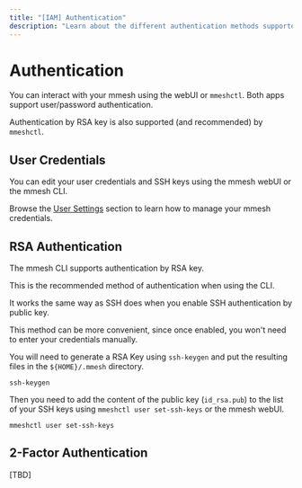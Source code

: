 ```yaml
---
title: "[IAM] Authentication"
description: "Learn about the different authentication methods supported by mmesh."
---
```


# Authentication

You can interact with your mmesh using the webUI or `mmeshctl`. Both apps support user/password authentication.

Authentication by RSA key is also supported (and recommended) by `mmeshctl`.

## User Credentials

You can edit your user credentials and SSH keys using the mmesh webUI or the mmesh CLI.

Browse the [User Settings](/docs/platform/administration/user/) section to learn how to manage your mmesh credentials.

## RSA Authentication

The mmesh CLI supports authentication by RSA key.

This is the recommended method of authentication when using the CLI.

It works the same way as SSH does when you enable SSH authentication by public key.

This method can be more convenient, since once enabled, you won't need to enter your credentials manually.

You will need to generate a RSA Key using `ssh-keygen` and put the resulting files in the `${HOME}/.mmesh` directory.

```shell
ssh-keygen
```

Then you need to add the content of the public key (`id_rsa.pub`) to the list of your SSH keys using `mmeshctl user set-ssh-keys` or the mmesh webUI.

```shell
mmeshctl user set-ssh-keys
```

## 2-Factor Authentication

[TBD]
